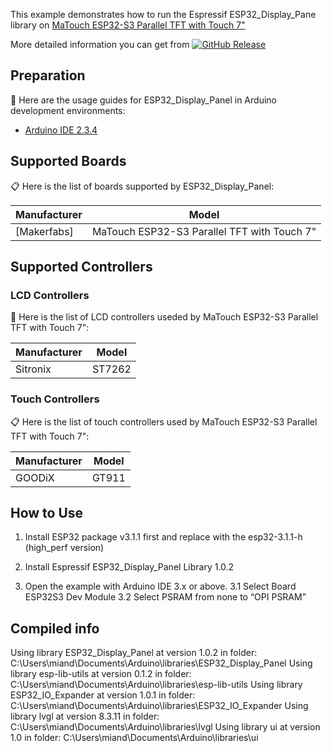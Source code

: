 
This example demonstrates how to run the Espressif ESP32_Display_Pane library on 
[MaTouch ESP32-S3 Parallel TFT with Touch 7"](https://github.com/esp-arduino-libs/ESP32_Display_Panel/releases)

More detailed information you can get from 
[![GitHub Release](https://img.shields.io/github/v/release/esp-arduino-libs/ESP32_Display_Panel)](https://github.com/esp-arduino-libs/ESP32_Display_Panel/releases)


## Preparation

📖 Here are the usage guides for ESP32_Display_Panel in Arduino development environments:

* [Arduino IDE 2.3.4](./docs/envs/use_with_arduino.md)

## Supported Boards

📋 Here is the list of boards supported by ESP32_Display_Panel:

| **Manufacturer** | **Model** |
| --------------- | --------- |
| [Makerfabs] |MaTouch ESP32-S3 Parallel TFT with Touch 7"  |


## Supported Controllers

### LCD Controllers

📌 Here is the list of LCD controllers useded by MaTouch ESP32-S3 Parallel TFT with Touch 7":

| **Manufacturer** | **Model** |
| --------------- | --------- |
| Sitronix | ST7262 |


### Touch Controllers

📋 Here is the list of touch controllers used by MaTouch ESP32-S3 Parallel TFT with Touch 7":

| **Manufacturer** | **Model** |
| --------------- | --------- |
| GOODiX | GT911 |


## How to Use

1. Install ESP32 package v3.1.1 first and replace with the esp32-3.1.1-h (high_perf version)

2. Install Espressif ESP32_Display_Panel Library 1.0.2

3. Open the example with Arduino IDE 3.x or above.
3.1 Select Board ESP32S3 Dev Module
3.2 Select PSRAM from none to “OPI PSRAM”

## Compiled info
Using library ESP32_Display_Panel at version 1.0.2 in folder: C:\Users\miand\Documents\Arduino\libraries\ESP32_Display_Panel 
Using library esp-lib-utils at version 0.1.2 in folder: C:\Users\miand\Documents\Arduino\libraries\esp-lib-utils 
Using library ESP32_IO_Expander at version 1.0.1 in folder: C:\Users\miand\Documents\Arduino\libraries\ESP32_IO_Expander 
Using library lvgl at version 8.3.11 in folder: C:\Users\miand\Documents\Arduino\libraries\lvgl 
Using library ui at version 1.0 in folder: C:\Users\miand\Documents\Arduino\libraries\ui 
